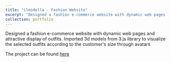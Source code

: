 ```yaml
---
title: "ilmodella - Fashion Website"
excerpt: "Designed a fashion e-commerce website with dynamic web pages and attractive display of outfits.<br/><img src='/images/ilmodella.png'>"
collection: portfolio
---
```


 Designed a fashion e-commerce website with dynamic web pages and attractive display of outfits. Imported 3d models from 3.js library to visualize the selected outfits according to the customer's size through avatars

 The project can be found [here](https://github.com/mitravinda462/ilModella)
